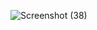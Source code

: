![Screenshot (38)](https://github.com/user-attachments/assets/2aae0272-0b77-4c02-95c1-f6a3a7380bd7)
